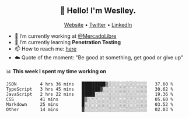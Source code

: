 <h2 align="center">👋 Hello! I'm Weslley.</h2>
<p align="center">
  <a href="http://weslleyneri.com.br">Website</a> •
  <a href="https://twitter.com/Weslley_Neri">Twitter</a> •
  <a href="https://www.linkedin.com/in/weslley-neri-3658908b">LinkedIn</a>
</p>


- 🔭 I’m currently working at [@MercadoLibre](https://github.com/mercadolibre)
- 🌱 I’m currently learning **Penetration Testing**
- 📫 How to reach me: [here](mailto:weslley39@gmail.com)
- ☁️ Quote of the moment: "Be good at something, get good or give up"

📊 **This week I spent my time working on**
<!--START_SECTION:waka-->

```text
JSON         4 hrs 36 mins   █████████▒░░░░░░░░░░░░░░░   37.60 %
TypeScript   3 hrs 45 mins   ███████▓░░░░░░░░░░░░░░░░░   30.62 %
JavaScript   2 hrs 22 mins   █████░░░░░░░░░░░░░░░░░░░░   19.36 %
CSS          41 mins         █▒░░░░░░░░░░░░░░░░░░░░░░░   05.60 %
Markdown     25 mins         █░░░░░░░░░░░░░░░░░░░░░░░░   03.52 %
Other        14 mins         ▓░░░░░░░░░░░░░░░░░░░░░░░░   02.03 %
```

<!--END_SECTION:waka-->

<!-- Inspired by https://github.com/gruselhaus/gruselhaus -->